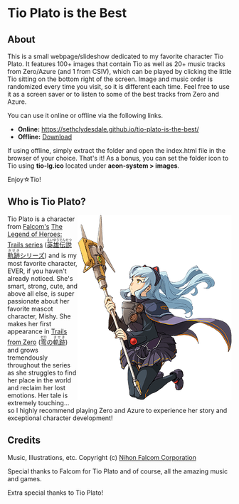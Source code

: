 ﻿# Tio Plato is the Best


## About
This is a small webpage/slideshow dedicated to my favorite character Tio Plato. It features 100+ images that contain Tio as well as 20+ music tracks from Zero/Azure (and 1 from CSIV), which can be played by clicking the little Tio sitting on the bottom right of the screen. Image and music order is randomized every time you visit, so it is different each time. Feel free to use it as a screen saver or to listen to some of the best tracks from Zero and Azure.

You can use it online or offline via the following links.

- **Online:** https://sethclydesdale.github.io/tio-plato-is-the-best/
- **Offline:** [Download](https://github.com/SethClydesdale/tio-plato-is-the-best/archive/main.zip)

If using offline, simply extract the folder and open the index.html file in the browser of your choice. That's it! As a bonus, you can set the folder icon to Tio using **tio-lg.ico** located under **aeon-system > images**.

Enjoy☆Tio!


## Who is Tio Plato?

<img src="aeon-system/images/tio-plato.png" align="right">

Tio Plato is a character from [Falcom's](https://www.falcom.co.jp/) [The Legend of Heroes: Trails series](https://www.thelegendofheroes.com/) ([<ruby>英雄伝説<rt>えいゆうでんせつ</rt></ruby> <ruby>軌跡<rt>きせき</rt></ruby>シリーズ](https://www.falcom.co.jp/kiseki/)) and is my most favorite character, EVER, if you haven't already noticed. She's smart, strong, cute, and above all else, is super passionate about her favorite mascot character, Mishy. She makes her first appearance in [Trails from Zero](https://www.thelegendofheroes.com/crossbell/) ([<ruby>零<rt>ゼロ</rt></ruby>の<ruby>軌跡<rt>きせき</rt></ruby>](https://www.falcom.co.jp/zeroao/)) and grows tremendously throughout the series as she struggles to find her place in the world and reclaim her lost emotions. Her tale is extremely touching... so I highly recommend playing Zero and Azure to experience her story and exceptional character development!


## Credits
Music, Illustrations, etc. Copyright (c) [Nihon Falcom Corporation](https://www.falcom.co.jp/)

Special thanks to Falcom for Tio Plato and of course, all the amazing music and games.

Extra special thanks to Tio Plato!
